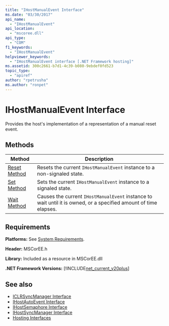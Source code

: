 ```yaml
---
title: "IHostManualEvent Interface"
ms.date: "03/30/2017"
api_name: 
  - "IHostManualEvent"
api_location: 
  - "mscoree.dll"
api_type: 
  - "COM"
f1_keywords: 
  - "IHostManualEvent"
helpviewer_keywords: 
  - "IHostManualEvent interface [.NET Framework hosting]"
ms.assetid: 300c2661-b7d1-4c39-b080-9ebdef0fd523
topic_type: 
  - "apiref"
author: "rpetrusha"
ms.author: "ronpet"
---
```

# IHostManualEvent Interface
Provides the host's implementation of a representation of a manual reset event.  
  
## Methods  
  
|Method|Description|  
|------------|-----------------|  
|[Reset Method](../../../../docs/framework/unmanaged-api/hosting/ihostmanualevent-reset-method.md)|Resets the current `IHostManualEvent` instance to a non-signaled state.|  
|[Set Method](../../../../docs/framework/unmanaged-api/hosting/ihostmanualevent-set-method.md)|Sets the current `IHostManualEvent` instance to a signaled state.|  
|[Wait Method](../../../../docs/framework/unmanaged-api/hosting/ihostmanualevent-wait-method.md)|Causes the current `IHostManualEvent` instance to wait until it is owned, or a specified amount of time elapses.|  
  
## Requirements  
 **Platforms:** See [System Requirements](../../../../docs/framework/get-started/system-requirements.md).  
  
 **Header:** MSCorEE.h  
  
 **Library:** Included as a resource in MSCorEE.dll  
  
 **.NET Framework Versions:** [!INCLUDE[net_current_v20plus](../../../../includes/net-current-v20plus-md.md)]  
  
## See also

- [ICLRSyncManager Interface](../../../../docs/framework/unmanaged-api/hosting/iclrsyncmanager-interface.md)
- [IHostAutoEvent Interface](../../../../docs/framework/unmanaged-api/hosting/ihostautoevent-interface.md)
- [IHostSemaphore Interface](../../../../docs/framework/unmanaged-api/hosting/ihostsemaphore-interface.md)
- [IHostSyncManager Interface](../../../../docs/framework/unmanaged-api/hosting/ihostsyncmanager-interface.md)
- [Hosting Interfaces](../../../../docs/framework/unmanaged-api/hosting/hosting-interfaces.md)

